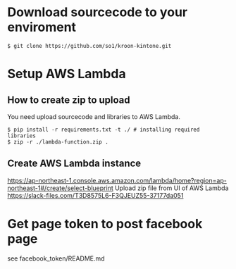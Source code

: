 # Download sourcecode to your enviroment
```
$ git clone https://github.com/so1/kroon-kintone.git
```


# Setup AWS Lambda
## How to create zip to upload
You need upload sourcecode and libraries to AWS Lambda.

```
$ pip install -r requirements.txt -t ./ # installing required libraries
$ zip -r ./lambda-function.zip . 
```

## Create AWS Lambda instance
https://ap-northeast-1.console.aws.amazon.com/lambda/home?region=ap-northeast-1#/create/select-blueprint
Upload zip file from UI of AWS Lambda
https://slack-files.com/T3D8575L6-F3QJEUZ55-37177da051

# Get page token to post facebook page
see facebook_token/README.md

